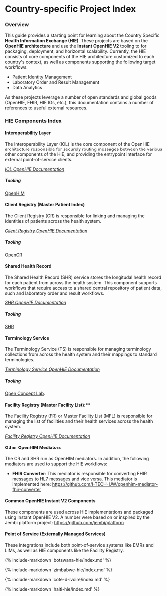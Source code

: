 # Country-specific Project Index

### Overview
This guide provides a starting point for learning about the Country Specific **Health Information Exchange (HIE)**. These projects are based on the **OpenHIE architecture** and use the **Instant OpenHIE V2** tooling to for packaging, deployment, and horizontal scalability. Currently, the HIE consists of core components of the HIE architecture customized to each country's context, as well as components supporting the following target workflows: 
- Patient Identity Management 
- Laboratory Order and Result Management
- Data Analytics

As these projects leverage a number of open standards and global goods (OpenHIE, FHIR, HIE IGs, etc.), this documentation contains a number of references to useful external resources.

### HIE Components Index

#### Interoperability Layer
The Interoperability Layer (IOL) is the core component of the OpenHIE architecture responsible for securely routing messages between the various other components of the HIE, and providing the entrypoint interface for external point-of-service clients.

*[IOL OpenHIE Documentation](https://guides.ohie.org/arch-spec/openhie-component-specifications-1/openhie-interoperability-layer-iol)*

##### Tooling
[OpenHIM](https://openhim.org/)

#### Client Registry (Master Patient Index)
The Client Registry (CR) is responsible for linking and managing the identities of patients across the health system.

*[Client Registry OpenHIE Documentation](https://guides.ohie.org/arch-spec/openhie-component-specifications-1/client-registry)*

##### Tooling
[OpenCR](https://github.com/intrahealth/client-registry)

#### Shared Health Record 
The Shared Health Record (SHR) service stores the longitudal health record for each patient from across the health system. This component supports workflows that require access to a shared central repository of patient data, such and laboratory order and result workflows.

*[SHR OpenHIE Documentation](https://guides.ohie.org/arch-spec/openhie-component-specifications-1/openhie-shared-health-record-shr)*

##### Tooling
[SHR](https://github.com/i-tech-uw/shared-health-record)

#### Terminology Service
The Terminology Service (TS) is responsible for managing terminology collections from across the health system and their mappings to standard terminologies. 

*[Terminology Service OpenHIE Documentation](https://guides.ohie.org/arch-spec/openhie-component-specifications-1/openhie-terminology-service-ts)*

##### Tooling
[Open Concept Lab](https://openconceptlab.org/). 

#### Facility Registry (Master Facility List):** 
The Facility Registry (FR) or Master Facility List (MFL) is responsible for managing the list of facilities and their health services across the health system. 

*[Facility Registry OpenHIE Documentation](https://guides.ohie.org/arch-spec/openhie-component-specifications-1/openhie-facility-registry-fr)* 

#### Other OpenHIM Mediators 
The CR and SHR run as OpenHIM mediators. In addition, the following mediators are used to support the HIE workflows:

- **FHIR Converter**: This mediator is responsible for converting FHIR messages to HL7 messages and vice versa. This mediator is implemented here: https://github.com/I-TECH-UW/openhim-mediator-fhir-converter

#### Common OpenHIE Instant V2 Components
These components are used across HIE implementations and packaged using Instant OpenHIE V2. A number were based on or inspired by the Jembi platform project: https://github.com/jembi/platform

#### Point of Service (Externally Managed Services)
These integrations include both point-of-service systems like EMRs and LIMs, as well as HIE components like the Facility Registry. 


{% include-markdown 'botswana-hie/index.md' %}

{% include-markdown 'zimbabwe-hie/index.md' %}

{% include-markdown 'cote-d-ivoire/index.md' %}

{% include-markdown 'haiti-hie/index.md' %}